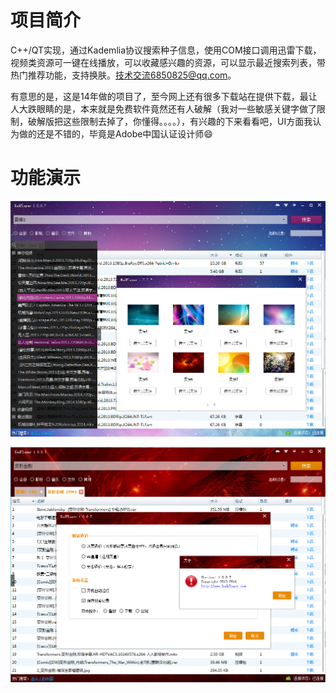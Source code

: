 # 项目简介
C++/QT实现，通过Kademlia协议搜索种子信息，使用COM接口调用迅雷下载，视频类资源可一键在线播放，可以收藏感兴趣的资源，可以显示最近搜索列表，带热门推荐功能，支持换肤。技术交流6850825@qq.com。

有意思的是，这是14年做的项目了，至今网上还有很多下载站在提供下载，最让人大跌眼睛的是，本来就是免费软件竟然还有人破解（我对一些敏感关键字做了限制，破解版把这些限制去掉了，你懂得。。。。），有兴趣的下来看看吧，UI方面我认为做的还是不错的，毕竟是Adobe中国认证设计师:smile:

# 功能演示
![image](https://github.com/hcaihao/KadPlayer/blob/master/Demo2.png)

![image](https://github.com/hcaihao/KadPlayer/blob/master/Demo1.png)
